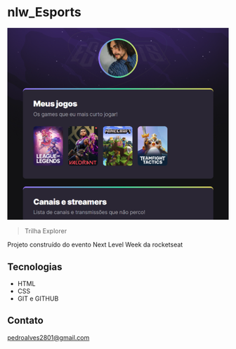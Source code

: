 # nlw_Esports

![preview](./.github/preview.png)

> Trilha Explorer

Projeto construído do evento Next Level Week da rocketseat

## Tecnologias
- HTML
- CSS
- GIT e GITHUB

## Contato
pedroalves2801@gmail.com
